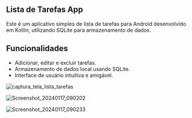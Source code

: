 ## Lista de Tarefas App

Este é um aplicativo simples de lista de tarefas para Android desenvolvido em Kotlin, utilizando SQLite para armazenamento de dados.

## Funcionalidades

- Adicionar, editar e excluir tarefas.
- Armazenamento de dados local usando SQLite.
- Interface de usuário intuitiva e amigável.

![captura_tela_lista_tarefas](https://github.com/felipe-matos/ListadeTarefasApp/assets/70587403/8c7e5ed0-e3e0-4154-a65b-40991f8ca4ac)

![Screenshot_20240117_090202](https://github.com/felipe-matos/ListadeTarefasApp/assets/70587403/1b397899-cdd8-4160-8f97-2a64da1938aa)


![Screenshot_20240117_090233](https://github.com/felipe-matos/ListadeTarefasApp/assets/70587403/67f8660d-bdc0-4a75-a32d-e078b30d4663)
